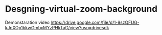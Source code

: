 # Desgning-virtual-zoom-background
Demonstaration video https://drive.google.com/file/d/1-9szQFUG-kJnXOp1bkwGmbxMYzPHkTaG/view?usp=drivesdk
